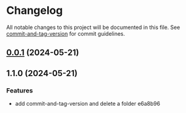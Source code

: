 # Changelog

All notable changes to this project will be documented in this file. See [commit-and-tag-version](https://github.com/absolute-version/commit-and-tag-version) for commit guidelines.

## [0.0.1](///compare/v1.1.0...v0.0.1) (2024-05-21)

## 1.1.0 (2024-05-21)


### Features

* add commit-and-tag-version and delete a folder e6a8b96
